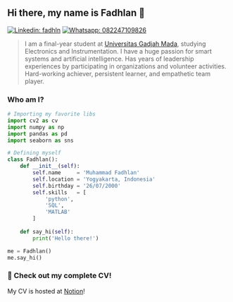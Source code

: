 ## Hi there, my name is Fadhlan 👋

[![Linkedin: fadhln](https://img.shields.io/badge/LinkedIn-0077B5?style=for-the-badge&logo=linkedin&logoColor=white)](https://www.linkedin.com/in/fadhln) [![Whatsapp: 082247109826](https://img.shields.io/badge/WhatsApp-25D366?style=for-the-badge&logo=whatsapp&logoColor=white)](https://wa.me/6282247109826)

> I am a final-year student at <a href="https://dcse.fmipa.ugm.ac.id/site/id/landing-page/">Universitas Gadjah Mada</a>, studying Electronics and Instrumentation. I have a huge passion for smart systems and artificial intelligence. Has years of leadership experiences by participating in organizations and volunteer activities. Hard-working achiever, persistent learner, and empathetic team player.

### Who am I?

```python
# Importing my favorite libs
import cv2 as cv
import numpy as np
import pandas as pd
import seaborn as sns

# Defining myself
class Fadhlan():
    def __init__(self):
        self.name     = 'Muhammad Fadhlan'
        self.location = 'Yogyakarta, Indonesia'
        self.birthday = '26/07/2000'
        self.skills   = [
            'python',
            'SQL',
            'MATLAB'
        ]
    
    def say_hi(self):
        print('Hello there!')

me = Fadhlan()
me.say_hi()
```

### 📝 Check out my complete CV!

My CV is hosted at [Notion](s.id/CV-Fadhlan)!
